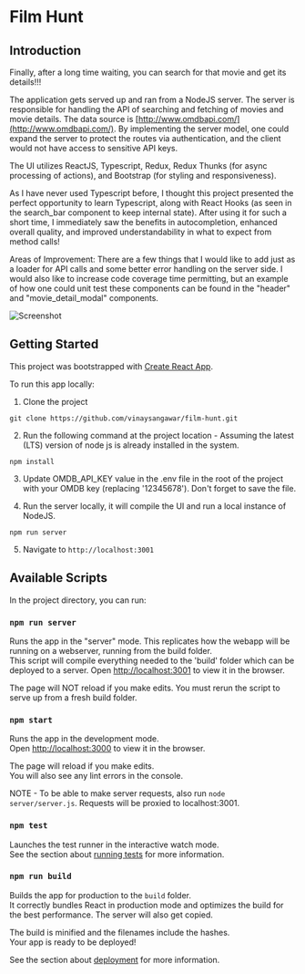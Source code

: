# Film Hunt

## Introduction

Finally, after a long time waiting, you can search for that movie and get its details!!!

The application gets served up and ran from a NodeJS server. The server is responsible for handling the API of searching and fetching of movies and movie details. The data source is [http://www.omdbapi.com/](http://www.omdbapi.com/). By implementing the server model, one could expand the server to protect the routes via authentication, and the client would not have access to sensitive API keys.

The UI utilizes ReactJS, Typescript, Redux, Redux Thunks (for async processing of actions), and Bootstrap (for styling and responsiveness). 

As I have never used Typescript before, I thought this project presented the perfect opportunity to learn Typescript, along with React Hooks (as seen in the search_bar component to keep internal state). After using it for such a short time, I immediately saw the benefits in autocompletion, enhanced overall quality, and improved understandability in what to expect from method calls!

Areas of Improvement:
There are a few things that I would like to add just as a loader for API calls and some better error handling on the server side. I would also like to increase code coverage time permitting, but an example of how one could unit test these components can be found in the "header" and "movie_detail_modal" components.

![Screenshot](https://i.imgur.com/UuzjdYT.jpg)

## Getting Started

This project was bootstrapped with [Create React App](https://github.com/facebook/create-react-app).

To run this app locally:

1. Clone the project

```git clone https://github.com/vinaysangawar/film-hunt.git```

2. Run the following command at the project location - Assuming the latest (LTS) version of node js is already installed in the system.

```npm install```

3. Update OMDB_API_KEY value in the .env file in the root of the project with your OMDB key (replacing '12345678'). Don't forget to save the file.

4. Run the server locally, it will compile the UI and run a local instance of NodeJS.

```npm run server```

5. Navigate to ```http://localhost:3001```

## Available Scripts

In the project directory, you can run:

### `npm run server`

Runs the app in the "server" mode. This replicates how the webapp will be running on a webserver, running from the build folder.<br>
This script will compile everything needed to the 'build' folder which can be deployed to a server.
Open [http://localhost:3001](http://localhost:3001) to view it in the browser.

The page will NOT reload if you make edits. You must rerun the script to serve up from a fresh build folder.<br>

### `npm start`

Runs the app in the development mode.<br>
Open [http://localhost:3000](http://localhost:3000) to view it in the browser.

The page will reload if you make edits.<br>
You will also see any lint errors in the console.

NOTE - To be able to make server requests, also run `node server/server.js`. Requests will be proxied to localhost:3001.

### `npm test`

Launches the test runner in the interactive watch mode.<br>
See the section about [running tests](https://facebook.github.io/create-react-app/docs/running-tests) for more information.

### `npm run build`

Builds the app for production to the `build` folder.<br>
It correctly bundles React in production mode and optimizes the build for the best performance. The server will also get copied.

The build is minified and the filenames include the hashes.<br>
Your app is ready to be deployed!

See the section about [deployment](https://facebook.github.io/create-react-app/docs/deployment) for more information.
